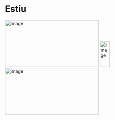 # Estiu

<img width="300" height="150" alt="image" src="https://github.com/user-attachments/assets/4218fed2-34cd-4194-b4cb-9ccb18422c63" />  <img width="31" height="82" alt="image" src="https://github.com/user-attachments/assets/d5421fa6-c965-47f8-9f21-88f9b0c3a7a1" />
  <img width="300" height="150" alt="image" src="https://github.com/user-attachments/assets/0a1ff437-3c87-48c7-9a1c-1091ea7e512a" />

